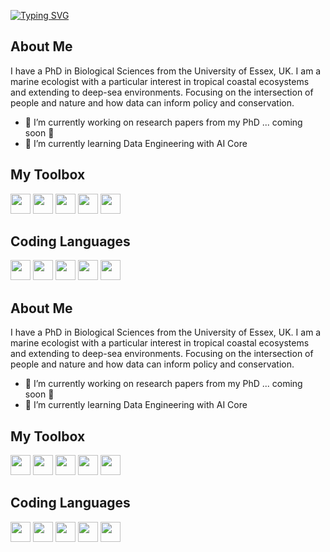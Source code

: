 [![Typing SVG](https://readme-typing-svg.demolab.com?font=Montserrat+Alternates&weight=500&size=30&pause=1000&color=F5A0F7&center=true&vCenter=true&width=435&lines=Hello%2C+I'm+Amy)](https://git.io/typing-svg)

## About Me

I have a PhD in Biological Sciences from the University of Essex, UK. I am a marine ecologist with a particular interest in tropical coastal ecosystems and extending to deep-sea environments. Focusing on the intersection of people and nature and how data can inform policy and conservation.


- 🔭 I’m currently working on research papers from my PhD ... coming soon 🤞
- 🌱 I’m currently learning Data Engineering with AI Core 

## My Toolbox

<img height="32" width="32" src="https://cdn.simpleicons.org/rstudio/" /> 
<img height="32" width="32" src="https://cdn.simpleicons.org/qgis/" />
<img height="32" width="32" src="https://cdn.simpleicons.org/git/" />
<img height="32" width="32" src="https://cdn.simpleicons.org/github/" />
<img height="32" width="32" src="https://cdn.simpleicons.org/visualstudiocode/" />

## Coding Languages

<img height="32" width="32" src="https://cdn.simpleicons.org/r/" />
<img height="32" width="32" src="https://cdn.simpleicons.org/python" />
<img height="32" width="32" src="https://cdn.simpleicons.org/markdown/" />
<img height="32" width="32" src="https://cdn.simpleicons.org/css3/" />
<img height="32" width="32" src="https://cdn.simpleicons.org/HTML5/" />


## About Me

I have a PhD in Biological Sciences from the University of Essex, UK. I am a marine ecologist with a particular interest in tropical coastal ecosystems and extending to deep-sea environments. Focusing on the intersection of people and nature and how data can inform policy and conservation.


- 🔭 I’m currently working on research papers from my PhD ... coming soon 🤞
- 🌱 I’m currently learning Data Engineering with AI Core 

## My Toolbox

<img height="32" width="32" src="https://cdn.simpleicons.org/rstudio/" /> 
<img height="32" width="32" src="https://cdn.simpleicons.org/qgis/" />
<img height="32" width="32" src="https://cdn.simpleicons.org/git/" />
<img height="32" width="32" src="https://cdn.simpleicons.org/github/" />
<img height="32" width="32" src="https://cdn.simpleicons.org/	visualstudiocode/" />

## Coding Languages

<img height="32" width="32" src="https://cdn.simpleicons.org/r/" />
<img height="32" width="32" src="https://cdn.simpleicons.org/python" />
<img height="32" width="32" src="https://cdn.simpleicons.org/markdown/" />
<img height="32" width="32" src="https://cdn.simpleicons.org/css3/" />
<img height="32" width="32" src="https://cdn.simpleicons.org/HTML5/" />
<!--
**amysw13/amysw13** is a ✨ _special_ ✨ repository because its `README.md` (this file) appears on your GitHub profile.

Here are some ideas to get you started:

- 🔭 I’m currently working on ...
- 🌱 I’m currently learning ...
- 👯 I’m looking to collaborate on ...
- 🤔 I’m looking for help with ...
- 💬 Ask me about ...
- 📫 How to reach me: ...
- 😄 Pronouns: ...
- ⚡ Fun fact: ...
-->
